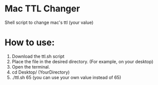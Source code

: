 # Mac TTL Changer
Shell script to change mac's ttl (your value)


# How to use:

1. Download the ttl.sh script
2. Place the file in the desired directory. (For example, on your desktop)
3. Open the terminal.
4. cd Desktop/ (YourDirectory) 
5. ./ttl.sh 65 (you can use your own value instead of 65) 
